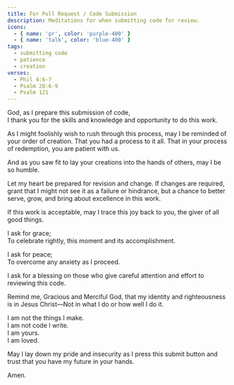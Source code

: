 ```yaml
---
title: For Pull Request / Code Submission
description: Meditations for when submitting code for review.
icons:
  - { name: 'pr', color: 'purple-400' }
  - { name: 'talk', color: 'blue-400' }
tags:
  - submitting code
  - patience
  - creation
verses:
  - Phil 4:6-7
  - Psalm 20:6-9
  - Psalm 121
---
```


God, as I prepare this submission of code,<br/>
I thank you for the skills and knowledge and opportunity to do this work.

As I might foolishly wish to rush through this process, may I be reminded of your order of creation.
That you had a process to it all.
That in your process of redemption, you are patient with us.

And as you saw fit to lay your creations into the hands of others, may I be so humble.

Let my heart be prepared for revision and change.
If changes are required, grant that I might not see it as a failure or hindrance,
but a chance to better serve, grow, and bring about excellence in this work.

If this work is acceptable, may I trace this joy back to you, the giver of all good things.

I ask for grace;<br/>To celebrate rightly, this moment and its accomplishment.

I ask for peace;<br/>
To overcome any anxiety as I proceed.

I ask for a blessing on those who give careful attention and effort to reviewing this code.

Remind me, Gracious and Merciful God, that my identity and righteousness is in Jesus Christ—Not in what I do or how well I do it.

I am not the things I make.<br/>
I am not code I write.<br/>
I am yours.<br/>
I am loved.

May I lay down my pride and insecurity as I press this submit button and trust that you have my future in your hands.

Amen.
